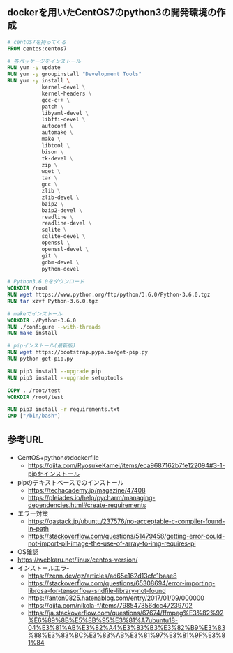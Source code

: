 ## dockerを用いたCentOS7のpython3の開発環境の作成
``` dockerfile
# centOS7を持ってくる
FROM centos:centos7

# 各パッケージをインストール
RUN yum -y update
RUN yum -y groupinstall "Development Tools"
RUN yum -y install \ 
           kernel-devel \
           kernel-headers \
           gcc-c++ \
           patch \
           libyaml-devel \
           libffi-devel \
           autoconf \
           automake \
           make \
           libtool \
           bison \
           tk-devel \
           zip \
           wget \
           tar \
           gcc \
           zlib \
           zlib-devel \
           bzip2 \
           bzip2-devel \
           readline \
           readline-devel \
           sqlite \
           sqlite-devel \
           openssl \
           openssl-devel \
           git \
           gdbm-devel \
           python-devel 
 
# Python3.6.0をダウンロード
WORKDIR /root
RUN wget https://www.python.org/ftp/python/3.6.0/Python-3.6.0.tgz
RUN tar xzvf Python-3.6.0.tgz

# makeでインストール
WORKDIR ./Python-3.6.0
RUN ./configure --with-threads
RUN make install

# pipインストール(最新版)
RUN wget https://bootstrap.pypa.io/get-pip.py
RUN python get-pip.py

RUN pip3 install --upgrade pip
RUN pip3 install --upgrade setuptools

COPY . /root/test
WORKDIR /root/test

RUN pip3 install -r requirements.txt
CMD ["/bin/bash"]
```

## 参考URL
* CentOS+pythonのdockerfile
  * https://qiita.com/RyosukeKamei/items/eca9687162b7fe122094#3-1-pipをインストール
* pipのテキストベースでのインストール
  * https://techacademy.jp/magazine/47408
  * https://pleiades.io/help/pycharm/managing-dependencies.html#create-requirements
* エラー対策
  * https://qastack.jp/ubuntu/237576/no-acceptable-c-compiler-found-in-path
  * https://stackoverflow.com/questions/51479458/getting-error-could-not-import-pil-image-the-use-of-array-to-img-requires-pi
*  OS確認 
  * https://webkaru.net/linux/centos-version/
* インストールエラ-
  * https://zenn.dev/gz/articles/ad65e162d13cfc1baae8
  * https://stackoverflow.com/questions/65308694/error-importing-librosa-for-tensorflow-sndfile-library-not-found
  * https://anton0825.hatenablog.com/entry/2017/01/09/000000
  * https://qiita.com/nikola-f/items/798547356dcc47239702
  * https://ja.stackoverflow.com/questions/67674/ffmpeg%E3%82%92%E6%89%8B%E5%8B%95%E3%81%A7ubuntu18-04%E3%81%AB%E3%82%A4%E3%83%B3%E3%82%B9%E3%83%88%E3%83%BC%E3%83%AB%E3%81%97%E3%81%9F%E3%81%84
